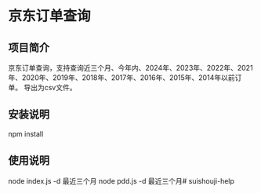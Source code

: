 # 京东订单查询

## 项目简介

京东订单查询，支持查询近三个月、今年内、2024年、2023年、2022年、2021年、2020年、2019年、2018年、2017年、2016年、2015年、2014年以前订单。
导出为csv文件。

## 安装说明
npm install

## 使用说明
node index.js -d 最近三个月
node pdd.js -d 最近三个月# suishouji-help
